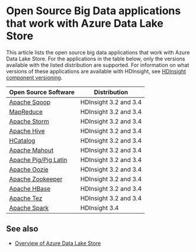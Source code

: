 <properties
   pageTitle="Big data applications compatible with Data Lake Store | Azure"
   description="List of open source applications that work with Azure Data Lake Store"
   services="data-lake-store"
   documentationCenter=""
   authors="nitinme"
   manager="paulettm"
   editor="cgronlun"/>

<tags
   ms.service="data-lake-store"
   ms.devlang="na"
   ms.topic="article"
   ms.tgt_pltfrm="na"
   ms.workload="big-data"
   ms.date="05/27/2016"
   ms.author="nitinme"/>

# Open Source Big Data applications that work with Azure Data Lake Store

This article lists the open source big data applications that work with Azure Data Lake Store. For the applications in the table below, only the versions available with the listed distribution are supported. For information on what versions of these applications are available with HDInsight, see [HDInsight component versioning](../hdinsight/hdinsight-component-versioning.md).


| Open Source Software | Distribution					   |
|----------------------|---------------------------------|
| [Apache Sqoop](http://sqoop.apache.org/)               | HDInsight 3.2 and 3.4                   |
| [MapReduce](http://hadoop.apache.org/docs/r1.0.4/mapred_tutorial.html)| HDInsight 3.2 and 3.4                   |
| [Apache Storm](https://storm.apache.org/)                | HDInsight 3.2 and 3.4		           |
| [Apache Hive](http://hive.apache.org/)                  | HDInsight 3.2 and 3.4                   |
| [HCatalog](https://cwiki.apache.org/confluence/display/Hive/HCatalog)            | HDInsight 3.2 and 3.4  |
| [Apache Mahout](http://mahout.apache.org/)               | HDInsight 3.2 and 3.4                   |
| [Apache Pig/Pig Latin](http://pig.apache.org/)       | HDInsight 3.2 and 3.4                   |
| [Apache Oozie](http://oozie.apache.org/)               | HDInsight 3.2 and 3.4                   |
| [Apache Zookeeper](http://zookeeper.apache.org/)           | HDInsight 3.2 and 3.4                   |
| [Apache HBase](http://hbase.apache.org/)                | HDInsight 3.2 and 3.4                   |
| [Apache Tez](http://tez.apache.org/)                 | HDInsight 3.2 and 3.4	  			   |
| [Apache Spark](http://spark.apache.org/)                 | HDInsight 3.4	  			   |


## See also

- [Overview of Azure Data Lake Store](data-lake-store-overview.md)
